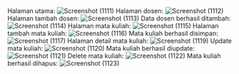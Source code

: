 Halaman utama:
![Screenshot (1111)](https://github.com/user-attachments/assets/7a87221b-7991-4bdc-b379-8a6167d41fa1)
Halaman dosen:
![Screenshot (1112)](https://github.com/user-attachments/assets/5edbf2ba-ec6e-4978-9942-3a792a2ee7a4)
Halaman tambah dosen:
![Screenshot (1113)](https://github.com/user-attachments/assets/d6d350fc-44c7-4c73-b857-f0139cae5895)
Data dosen berhasil ditambah:
![Screenshot (1114)](https://github.com/user-attachments/assets/5b457c95-f87e-475e-8063-8d62875b4df7)
Halaman mata kuliah:
![Screenshot (1115)](https://github.com/user-attachments/assets/5c4c306a-b8b8-43f2-a3d7-3129ebde5b4e)
Halaman tambah mata kuliah:
![Screenshot (1116)](https://github.com/user-attachments/assets/430b5a7c-5164-4b3a-a1fe-f8a1b94a4b4c)
Mata kuliah berhasil disimpan:
![Screenshot (1117)](https://github.com/user-attachments/assets/dce2a08e-8be1-4884-adb8-5cd7a647d16b)
Halaman detail mata kuliah:
![Screenshot (1119)](https://github.com/user-attachments/assets/380ff4c0-55cb-44d3-b011-fd7da4e42b20)
Update mata kuliah:
![Screenshot (1120)](https://github.com/user-attachments/assets/f1299cc7-7a04-4964-aa60-a0aa55ec5230)
Mata kuliah berhasil diupdate:
![Screenshot (1121)](https://github.com/user-attachments/assets/2e5e59e1-a042-4646-bf97-6dc73dd53d84)
Delete mata kuliah:
![Screenshot (1122)](https://github.com/user-attachments/assets/e0d4c0df-da2b-4463-80f4-1faf204dc316)
Mata kuliah berhasil dihapus:
![Screenshot (1123)](https://github.com/user-attachments/assets/07d5a074-48dd-4436-b9b5-c34aa4bb21f2)
